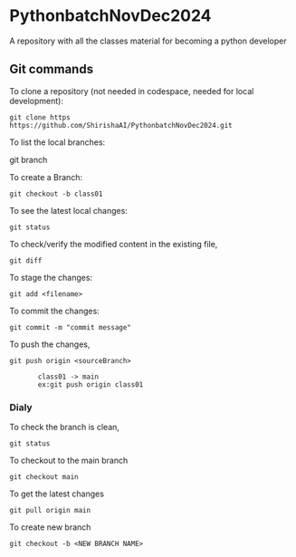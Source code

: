 # PythonbatchNovDec2024

A repository with all the classes material for becoming a python developer 

## Git commands 

To clone a repository (not needed in codespace, needed for local development):

    git clone https https://github.com/ShirishaAI/PythonbatchNovDec2024.git

To list the local branches:

   git branch

To create a Branch:

    git checkout -b class01

To see the latest local changes:

    git status

To check/verify the modified content in the existing file,

    git diff 

To stage the changes:
   
    git add <filename>

To commit the changes:

    git commit -m "commit message"

To push the changes,
    
    git push origin <sourceBranch>
       
           class01 -> main
           ex:git push origin class01



### Dialy

To check the branch is clean,
      
    git status

To checkout to the main branch
 
    git checkout main

To get the latest changes

    git pull origin main

To create new branch 

    git checkout -b <NEW BRANCH NAME>

